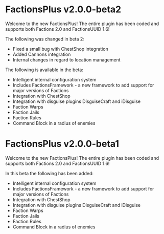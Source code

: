 # FactionsPlus v2.0.0-beta2
Welcome to the new FactionsPlus! The entire plugin has been coded and supports both Factions 2.0 and FactionsUUID 1.6!

The following was changed in beta 2: 
* Fixed a small bug with ChestShop integration
* Added Cannons integration 
* Internal changes in regard to location management 

The following is available in the beta:

* Intelligent internal configuration system
* Includes FactionsFramework - a new framework to add support for major versions of Factions
* Integration with ChestShop
* Integration with disguise plugins DisguiseCraft and iDisguise
* Faction Warps
* Faction Jails
* Faction Rules
* Command Block in a radius of enemies


# FactionsPlus v2.0.0-beta1
Welcome to the new FactionsPlus! The entire plugin has been coded and supports both Factions 2.0 and FactionsUUID 1.6!

In this beta the following has been added:

* Intelligent internal configuration system
* Includes FactionsFramework - a new framework to add support for major versions of Factions
* Integration with ChestShop
* Integration with disguise plugins DisguiseCraft and iDisguise
* Faction Warps
* Faction Jails
* Faction Rules
* Command Block in a radius of enemies

